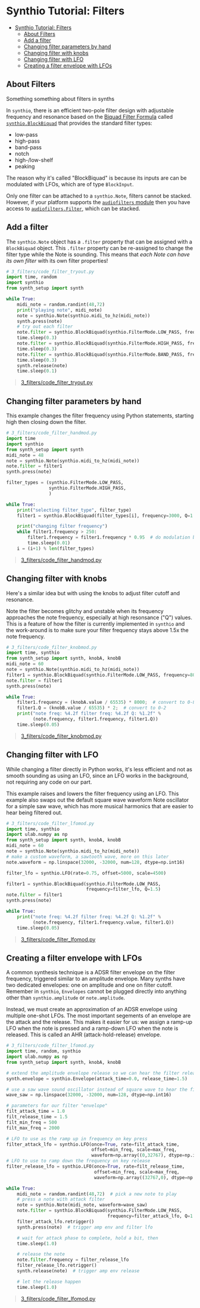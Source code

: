 #
# Synthio Tutorial: Filters

<!--ts-->
* [Synthio Tutorial: Filters](#synthio-tutorial-filters)
   * [About Filters](#about-filters)
   * [Add a filter](#add-a-filter)
   * [Changing filter parameters by hand](#changing-filter-parameters-by-hand)
   * [Changing filter with knobs](#changing-filter-with-knobs)
   * [Changing filter with LFO](#changing-filter-with-lfo)
   * [Creating a filter envelope with LFOs](#creating-a-filter-envelope-with-lfos)

<!-- Created by https://github.com/ekalinin/github-markdown-toc -->
<!-- Added by: tod, at: Wed Mar 19 22:00:36 PDT 2025 -->

<!--te-->

## About Filters

Something something about filters in synths

In `synthio`, there is an efficient two-pole filter design with adjustable
frequency and resonance based on the [Biquad Filter Formula](https://webaudio.github.io/Audio-EQ-Cookbook/audio-eq-cookbook.html)
called [`synthio.BlockBiquad`](https://docs.circuitpython.org/en/latest/shared-bindings/synthio/index.html#synthio.BlockBiquad_)
that provides the standard filter types:

- low-pass
- high-pass
- band-pass
- notch
- high-/low-shelf
- peaking

The reason why it's called "BlockBiquad" is because its inputs are can be modulated
with LFOs, which are of type `BlockInput`.

Only one filter can be attached to a `synthio.Note`, filters cannot be stacked. However,
if your platform supports the [`audiofilters` module](https://docs.circuitpython.org/en/latest/shared-bindings/audiofilters/index.html) then you have
access to [`audiofilters.Filter`](), which can be stacked.

## Add a filter

The `synthio.Note` object has a `.filter` property that can be assigned with a `BlockBiquad` object.
This `.filter` property can be re-assigned to change the filter type while the Note is sounding.
This means that *each Note can have its own filter* with its own filter properties!

```py
# 3_filters/code_filter_tryout.py
import time, random
import synthio
from synth_setup import synth

while True:
    midi_note = random.randint(48,72)
    print("playing note", midi_note)
    note = synthio.Note(synthio.midi_to_hz(midi_note))
    synth.press(note)
    # try out each filter
    note.filter = synthio.BlockBiquad(synthio.FilterMode.LOW_PASS, frequency=1000, Q=1.0)
    time.sleep(0.3)
    note.filter = synthio.BlockBiquad(synthio.FilterMode.HIGH_PASS, frequency=1000, Q=1.0)
    time.sleep(0.3)
    note.filter = synthio.BlockBiquad(synthio.FilterMode.BAND_PASS, frequency=1000, Q=1.0)
    time.sleep(0.3)
    synth.release(note)
    time.sleep(0.1)
```
> [3_filters/code_filter_tryout.py](./3_filters/code_filter_tryout.py)


## Changing filter parameters by hand

This example changes the filter frequency using Python statements,
starting high then closing down the filter.

```py
# 3_filters/code_filter_handmod.py
import time
import synthio
from synth_setup import synth
midi_note = 48
note = synthio.Note(synthio.midi_to_hz(midi_note))
note.filter = filter1
synth.press(note)

filter_types = (synthio.FilterMode.LOW_PASS,
                synthio.FilterMode.HIGH_PASS,
                )

while True:
    print("selecting filter_type", filter_type)
    filter1 = synthio.BlockBiquad(filter_types[i], frequency=3000, Q=1.0)

    print("changing filter frequency")
    while filter1.frequency > 250:
        filter1.frequency = filter1.frequency * 0.95  # do modulation by hand
        time.sleep(0.01)
    i = (i+1) % len(filter_types)
```
> [3_filters/code_filter_handmod.py](./3_filters/code_filter_handmod.py)


## Changing filter with knobs

Here's a similar idea but with using the knobs to adjust filter cutoff and resonance.

Note the filter becomes glitchy and unstable when its frequency approaches the
note frequency, especially at high resonsance ("Q") values.  This is a feature of how
the filter is currently implemented in `synthio` and the work-around is to make sure your
filter frequency stays above 1.5x the note frequency.

```py
# 3_filters/code_filter_knobmod.py
import time, synthio
from synth_setup import synth, knobA, knobB
midi_note = 60
note = synthio.Note(synthio.midi_to_hz(midi_note))
filter1 = synthio.BlockBiquad(synthio.FilterMode.LOW_PASS, frequency=8000, Q=1.0)
note.filter = filter1
synth.press(note)

while True:
    filter1.frequency = (knobA.value / 65535) * 8000;  # convert to 0-8000
    filter1.Q = (knobB.value / 65535) * 2;  # convert to 0-2
    print("note freq: %4.2f filter freq: %4.2f Q: %1.2f" %
          (note.frequency, filter1.frequency, filter1.Q))
    time.sleep(0.05)
```
> [3_filters/code_filter_knobmod.py](./3_filters/code_filter_knobmod.py)


## Changing filter with LFO

While changing a filter directly in Python works, it's less efficient and not as smooth
sounding as using an LFO, since an LFO works in the background, not requiring any
code on our part.

This example raises and lowers the filter frequency using an LFO.
This example also swaps out the default square wave waveform Note oscillator
for a simple saw wave, which has more musical harmonics that are easier to hear
being filtered out.

```py
# 3_filters/code_filter_lfomod.py
import time, synthio
import ulab.numpy as np
from synth_setup import synth, knobA, knobB
midi_note = 60
note = synthio.Note(synthio.midi_to_hz(midi_note))
# make a custom waveform, a sawtooth wave, more on this later
note.waveform = np.linspace(32000, -32000, num=128, dtype=np.int16)

filter_lfo = synthio.LFO(rate=0.75, offset=5000, scale=4500)

filter1 = synthio.BlockBiquad(synthio.FilterMode.LOW_PASS,
                              frequency=filter_lfo, Q=1.5)
note.filter = filter1
synth.press(note)

while True:
    print("note freq: %4.2f filter freq: %4.2f Q: %1.2f" %
          (note.frequency, filter1.frequency.value, filter1.Q))
    time.sleep(0.05)
```
> [3_filters/code_filter_lfomod.py](./3_filters/code_filter_lfomod.py)


## Creating a filter envelope with LFOs

A common synthesis technique is a ADSR filter envelope on the filter frequency,
triggered similar to an amplitude envelope. Many synths have two dedicated
envelopes: one on amplitude and one on filter cutoff.
Remember in `synthio`, `Envelopes` cannot be plugged directly into anything other than
`synthio.amplitude` or `note.amplitude`.

Instead, we must create an approximation of an ADSR envelope using multiple one-shot LFOs.
The most important segements of an envelope are the attack and the release.
This makes it easier for us: we assign a ramp-up LFO when the note is pressed
and a ramp-down LFO when the note is released.
This is called an AHR (attack-hold-release) envelope.

```py
# 3_filters/code_filter_lfomod.py
import time, random, synthio
import ulab.numpy as np
from synth_setup import synth, knobA, knobB

# extend the amplitude envelope release so we can hear the filter release
synth.envelope = synthio.Envelope(attack_time=0.0, release_time=1.5)

# use a saw wave sound oscillator instead of square wave to hear the filter better
wave_saw = np.linspace(32000, -32000, num=128, dtype=np.int16)

# parameters for our filter "envelope"
filt_attack_time = 1.0
filt_release_time = 1.5
filt_min_freq = 500
filt_max_freq = 2000

# LFO to use as the ramp up in frequency on key press
filter_attack_lfo = synthio.LFO(once=True, rate=filt_attack_time,
                                offset=min_freq, scale=max_freq,
                                waveform=np.array((0,32767), dtype=np.int16))
# LFO to use to ramp down the frequency on key release
filter_release_lfo = synthio.LFO(once=True, rate=filt_release_time,
                                 offset=min_freq, scale=max_freq,
                                 waveform=np.array((32767,0), dtype=np.int16))

while True:
    midi_note = random.randint(48,72)  # pick a new note to play
    # press a note with attack filter
    note = synthio.Note(midi_note, waveform=wave_saw)
    note.filter = synthio.BlockBiquad(synthio.FilterMode.LOW_PASS,
                                      frequency=filter_attack_lfo, Q=1.8)
    filter_attack_lfo.retrigger()
    synth.press(note)  # trigger amp env and filter lfo

    # wait for attack phase to complete, hold a bit, then
    time.sleep(1.0)

    # release the note
    note.filter.frequency = filter_release_lfo
    filter_release_lfo.retrigger()
    synth.release(note)  # trigger amp env release

    # let the release happen
    time.sleep(1.0)

```
> [3_filters/code_filter_lfomod.py](./3_filters/code_filter_lfomod.py)
